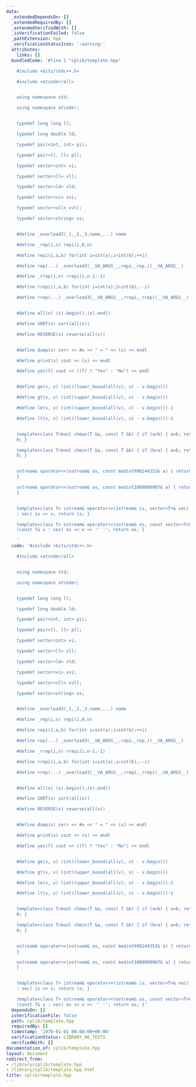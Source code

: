 ```yaml
---
data:
  _extendedDependsOn: []
  _extendedRequiredBy: []
  _extendedVerifiedWith: []
  _isVerificationFailed: false
  _pathExtension: hpp
  _verificationStatusIcon: ':warning:'
  attributes:
    links: []
  bundledCode: '#line 1 "cplib/template.hpp"

    #include <bits/stdc++.h>

    #include <atcoder/all>


    using namespace std;

    using namespace atcoder;


    typedef long long ll;

    typedef long double ld;

    typedef pair<int, int> pii;

    typedef pair<ll, ll> pll;

    typedef vector<int> vi;

    typedef vector<ll> vll;

    typedef vector<ld> vld;

    typedef vector<vi> vvi;

    typedef vector<vll> vvll;

    typedef vector<string> vs;


    #define _overload3(_1,_2,_3,name,...) name

    #define _rep(i,n) repi(i,0,n)

    #define repi(i,a,b) for(int i=int(a);i<int(b);++i)

    #define rep(...) _overload3(__VA_ARGS__,repi,_rep,)(__VA_ARGS__)

    #define _rrep(i,n) rrepi(i,n-1,-1)

    #define rrepi(i,a,b) for(int i=int(a);i>int(b);--i)

    #define rrep(...) _overload3(__VA_ARGS__,rrepi,_rrep)(__VA_ARGS__)


    #define all(x) (x).begin(),(x).end()

    #define SORT(x) sort(all(x))

    #define REVERSE(x) reverse(all(x))


    #define dump(x) cerr << #x << " = " << (x) << endl

    #define print(x) cout << (x) << endl

    #define yes(f) cout << ((f) ? "Yes" : "No") << endl


    #define ge(v, x) (int)(lower_bound(all(v), x) - v.begin())

    #define gt(v, x) (int)(upper_bound(all(v), x) - v.begin())

    #define le(v, x) (int)(upper_bound(all(v), x) - v.begin())-1

    #define lt(v, x) (int)(lower_bound(all(v), x) - v.begin())-1


    template<class T>bool chmax(T &a, const T &b) { if (a<b) { a=b; return 1; } return
    0; }

    template<class T>bool chmin(T &a, const T &b) { if (b<a) { a=b; return 1; } return
    0; }


    ostream& operator<<(ostream& os, const modint998244353& a) { return os << a.val();
    }

    ostream& operator<<(ostream& os, const modint1000000007& a) { return os << a.val();
    }


    template<class T> istream& operator>>(istream& is, vector<T>& vec) { for (T& x
    : vec) is >> x; return is; }

    template<class T> ostream& operator<<(ostream& os, const vector<T>& vec) { for
    (const T& x : vec) os << x << '' ''; return os; }

    '
  code: '#include <bits/stdc++.h>

    #include <atcoder/all>


    using namespace std;

    using namespace atcoder;


    typedef long long ll;

    typedef long double ld;

    typedef pair<int, int> pii;

    typedef pair<ll, ll> pll;

    typedef vector<int> vi;

    typedef vector<ll> vll;

    typedef vector<ld> vld;

    typedef vector<vi> vvi;

    typedef vector<vll> vvll;

    typedef vector<string> vs;


    #define _overload3(_1,_2,_3,name,...) name

    #define _rep(i,n) repi(i,0,n)

    #define repi(i,a,b) for(int i=int(a);i<int(b);++i)

    #define rep(...) _overload3(__VA_ARGS__,repi,_rep,)(__VA_ARGS__)

    #define _rrep(i,n) rrepi(i,n-1,-1)

    #define rrepi(i,a,b) for(int i=int(a);i>int(b);--i)

    #define rrep(...) _overload3(__VA_ARGS__,rrepi,_rrep)(__VA_ARGS__)


    #define all(x) (x).begin(),(x).end()

    #define SORT(x) sort(all(x))

    #define REVERSE(x) reverse(all(x))


    #define dump(x) cerr << #x << " = " << (x) << endl

    #define print(x) cout << (x) << endl

    #define yes(f) cout << ((f) ? "Yes" : "No") << endl


    #define ge(v, x) (int)(lower_bound(all(v), x) - v.begin())

    #define gt(v, x) (int)(upper_bound(all(v), x) - v.begin())

    #define le(v, x) (int)(upper_bound(all(v), x) - v.begin())-1

    #define lt(v, x) (int)(lower_bound(all(v), x) - v.begin())-1


    template<class T>bool chmax(T &a, const T &b) { if (a<b) { a=b; return 1; } return
    0; }

    template<class T>bool chmin(T &a, const T &b) { if (b<a) { a=b; return 1; } return
    0; }


    ostream& operator<<(ostream& os, const modint998244353& a) { return os << a.val();
    }

    ostream& operator<<(ostream& os, const modint1000000007& a) { return os << a.val();
    }


    template<class T> istream& operator>>(istream& is, vector<T>& vec) { for (T& x
    : vec) is >> x; return is; }

    template<class T> ostream& operator<<(ostream& os, const vector<T>& vec) { for
    (const T& x : vec) os << x << '' ''; return os; }'
  dependsOn: []
  isVerificationFile: false
  path: cplib/template.hpp
  requiredBy: []
  timestamp: '1970-01-01 00:00:00+00:00'
  verificationStatus: LIBRARY_NO_TESTS
  verifiedWith: []
documentation_of: cplib/template.hpp
layout: document
redirect_from:
- /library/cplib/template.hpp
- /library/cplib/template.hpp.html
title: cplib/template.hpp
---
```

